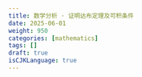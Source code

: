```yaml
---
title: 数学分析 · 证明达布定理及可积条件
date: 2025-06-01
weight: 950
categories: [mathematics]
tags: []
draft: true
isCJKLanguage: true
---
```

